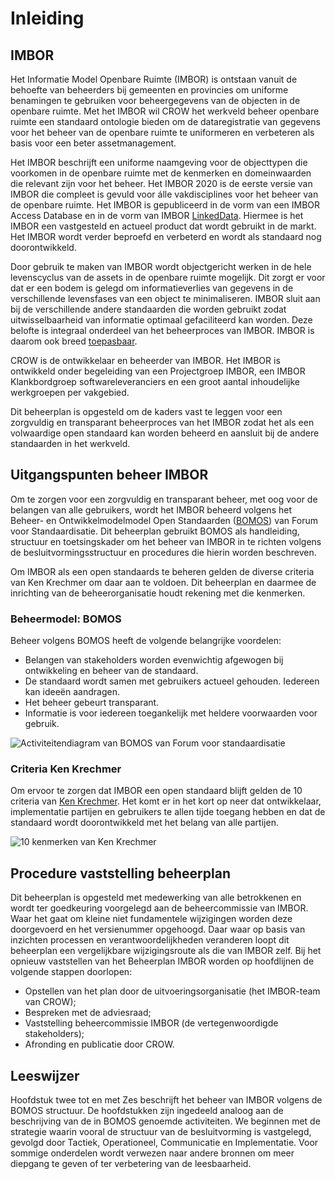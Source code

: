 # Inleiding
## IMBOR
Het Informatie Model Openbare Ruimte (IMBOR) is ontstaan vanuit de behoefte van beheerders bij gemeenten en provincies om uniforme benamingen te gebruiken voor beheergegevens van de objecten in de openbare ruimte. Met het IMBOR wil CROW het werkveld beheer openbare ruimte een standaard ontologie bieden om de dataregistratie van gegevens voor het beheer van de openbare ruimte te uniformeren en verbeteren als basis voor een beter assetmanagement. 

Het IMBOR beschrijft een uniforme naamgeving voor de objecttypen die voorkomen in de openbare ruimte met de kenmerken en domeinwaarden die relevant zijn voor het beheer. Het IMBOR 2020 is de eerste versie van IMBOR die compleet is gevuld voor álle vakdisciplines voor het beheer van de openbare ruimte. Het IMBOR is gepubliceerd in de vorm van een IMBOR Access Database en in de vorm van IMBOR [LinkedData](https://www.crow.nl/thema-s/management-openbare-ruimte/imbor/imbor-linkeddata). Hiermee is het IMBOR een vastgesteld en actueel product dat wordt gebruikt in de markt. Het IMBOR wordt verder beproefd en verbeterd en wordt als standaard nog doorontwikkeld. 

Door gebruik te maken van IMBOR wordt objectgericht werken in de hele levenscyclus van de assets in de openbare ruimte mogelijk. Dit zorgt er voor dat er een bodem is gelegd om informatieverlies van gegevens in de verschillende levensfases van een object te minimaliseren. IMBOR sluit aan bij de verschillende andere standaarden die worden gebruikt zodat uitwisselbaarheid van informatie optimaal gefaciliteerd kan worden. Deze belofte is integraal onderdeel van het beheerproces van IMBOR. IMBOR is daarom ook breed [toepasbaar](https://www.crow.nl/thema-s/management-openbare-ruimte/imbor/toepassing-imbor). 

<aside class="note" title="De toepasbaarheid is nog een punt van aandacht. De hyperlink die verwijst naar de pagina wordt mogelijk aangepast">
</aside>

CROW is de ontwikkelaar en beheerder van IMBOR. Het IMBOR is ontwikkeld onder begeleiding van een Projectgroep IMBOR, een IMBOR Klankbordgroep softwareleveranciers en een groot aantal inhoudelijke werkgroepen per vakgebied. 

Dit beheerplan is opgesteld om de kaders vast te leggen voor een zorgvuldig en transparant beheerproces van het IMBOR zodat het als een volwaardige open standaard kan worden beheerd en aansluit bij de andere standaarden in het werkveld.

## Uitgangspunten beheer IMBOR
Om te zorgen voor een zorgvuldig en transparant beheer, met oog voor de belangen van alle gebruikers, wordt het IMBOR beheerd volgens het Beheer- en Ontwikkelmodelmodel Open Standaarden ([BOMOS](https://gitdocumentatie.logius.nl/publicatie/bomos/fundament/)) van Forum voor Standaardisatie. Dit beheerplan gebruikt BOMOS als handleiding, structuur en toetsingskader om het beheer van IMBOR in te richten volgens de besluitvormingsstructuur en procedures die hierin worden beschreven.

Om IMBOR als een open standaards te beheren gelden de diverse criteria van Ken Krechmer om daar aan te voldoen. Dit beheerplan en daarmee de inrichting van de beheerorganisatie houdt rekening met die kenmerken.

### Beheermodel: BOMOS
Beheer volgens BOMOS heeft de volgende belangrijke voordelen:
*	Belangen van stakeholders worden evenwichtig afgewogen bij ontwikkeling en beheer van de standaard.
*	De standaard wordt samen met gebruikers actueel gehouden. Iedereen kan ideeën aandragen.
*	Het beheer gebeurt transparant.
*	Informatie is voor iedereen toegankelijk met heldere voorwaarden voor gebruik.

![Activiteitendiagram van BOMOS van Forum voor standaardisatie](hoofdstukken/media/BOMOS.png "Activiteitendiagram van Beheermodel voor Open Standaarden van Forum voor standaardisatie")

### Criteria Ken Krechmer
Om ervoor te zorgen dat IMBOR een open standaard blijft gelden de 10 criteria van [Ken Krechmer](https://www.csrstds.com/OpnStdsCallforAction.pdf). Het komt er in het kort op neer dat ontwikkelaar, implementatie partijen en gebruikers te allen tijde toegang hebben en dat de standaard wordt doorontwikkeld met het belang van alle partijen.

![10 kenmerken van Ken Krechmer](hoofdstukken/media/kenkrechmer.png "Activiteitendiagram van Beheermodel voor Open Standaarden van Forum voor standaardisatie")

## Procedure vaststelling beheerplan
Dit beheerplan is opgesteld met medewerking van alle betrokkenen en wordt ter goedkeuring voorgelegd aan de beheercommissie van IMBOR. Waar het gaat om kleine niet fundamentele wijzigingen worden deze doorgevoerd en het versienummer opgehoogd. Daar waar op basis van inzichten processen en verantwoordelijkheden veranderen loopt dit beheerplan een vergelijkbare wijzigingsroute als die van IMBOR zelf. Bij het opnieuw vaststellen van het Beheerplan IMBOR worden op hoofdlijnen de volgende stappen doorlopen:
* Opstellen van het plan door de uitvoeringsorganisatie (het IMBOR-team van CROW);
* Bespreken met de adviesraad;
* Vaststelling beheercommissie IMBOR (de vertegenwoordigde stakeholders);
* Afronding en publicatie door CROW.

## Leeswijzer
Hoofdstuk twee tot en met Zes beschrijft het beheer van IMBOR volgens de BOMOS structuur. De hoofdstukken zijn ingedeeld analoog aan de beschrijving van de in BOMOS genoemde activiteiten. We beginnen met de strategie waarin vooral de structuur van de besluitvorming is vastgelegd, gevolgd door Tactiek, Operationeel, Communicatie en Implementatie. Voor sommige onderdelen wordt verwezen naar andere bronnen om meer diepgang te geven of ter verbetering van de leesbaarheid.
